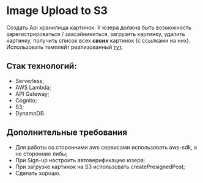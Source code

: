 # Image Upload to S3

Создать Api хранилища картинок. У юзера должна быть возможность зарегистрироваться / заасайниниться, загрузить картинку, удалить картинку, получить список всех ***своих*** картинок (с ссылками на них). Использовать темплейт реализованный [тут](https://www.notion.so/8ff11aee2dfd424f8830926750d184e8).

## Стак технологий:

- Serverless;
- AWS Lambda;
- API Gateway;
- Cognito;
- S3;
- DynamoDB.

## Дополнительные требования

- Для работы со сторонними aws сервисами использовать aws-sdk, а не сторонние либы;
- При Sign-up настроить автоверификацию юзера;
- При загрузке картинок на S3 использовать createPresignedPost;
- Сделать хорошо.
